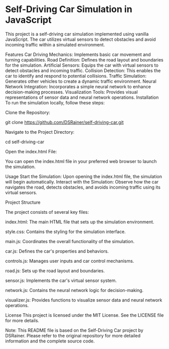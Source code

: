 # Self-Driving Car Simulation in JavaScript
This project is a self-driving car simulation implemented using vanilla JavaScript. The car utilizes virtual sensors to detect obstacles and avoid incoming traffic within a simulated environment.

Features
Car Driving Mechanics: Implements basic car movement and turning capabilities.
Road Definition: Defines the road layout and boundaries for the simulation.
Artificial Sensors: Equips the car with virtual sensors to detect obstacles and incoming traffic.
Collision Detection: This enables the car to identify and respond to potential collisions.
Traffic Simulation: Generates other vehicles to create a dynamic traffic environment.
Neural Network Integration: Incorporates a simple neural network to enhance decision-making processes.
Visualization Tools: Provides visual representations of sensor data and neural network operations.
Installation
To run the simulation locally, follow these steps:

Clone the Repository:

git clone https://github.com/DSRainer/self-driving-car.git

Navigate to the Project Directory:

cd self-driving-car

Open the index.html File:


You can open the index.html file in your preferred web browser to launch the simulation.

Usage
Start the Simulation: Upon opening the index.html file, the simulation will begin automatically.
Interact with the Simulation: Observe how the car navigates the road, detects obstacles, and avoids incoming traffic using its virtual sensors.

Project Structure

The project consists of several key files:

index.html: The main HTML file that sets up the simulation environment.

style.css: Contains the styling for the simulation interface.

main.js: Coordinates the overall functionality of the simulation.

car.js: Defines the car's properties and behaviors.

controls.js: Manages user inputs and car control mechanisms.

road.js: Sets up the road layout and boundaries.

sensor.js: Implements the car's virtual sensor system.

network.js: Contains the neural network logic for decision-making.

visualizer.js: Provides functions to visualize sensor data and neural network operations.



License
This project is licensed under the MIT License. See the LICENSE file for more details.


Note: This README file is based on the Self-Driving Car project by DSRainer. Please refer to the original repository for more detailed information and the complete source code.

